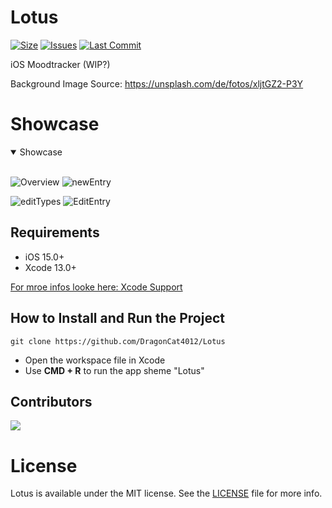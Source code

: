 # Lotus
[![Size](https://img.shields.io/github/repo-size/DragonCat4012/Lotus?color=3a7869&label=SIZE&style=for-the-badge)](https://github.com/DragonCat4012/Lotus)
[![Issues](https://img.shields.io/github/issues/DragonCat4012/Lotus?color=3a7869&label=Issues&style=for-the-badge)](https://github.com/DragonCat4012/Lotus)
[![Last Commit](https://img.shields.io/github/last-commit/DragonCat4012/Lotus/main?color=3a7869&label=lastcommit&style=for-the-badge)](https://github.com/DragonCat4012/Lotus)

iOS Moodtracker (WIP?)

Background Image Source: https://unsplash.com/de/fotos/xljtGZ2-P3Y

# Showcase
<details open>
<summary>Showcase</summary>
<br>
  
![Overview](https://media.discordapp.net/attachments/867129329363976212/1146869359378169956/Simulator_Screenshot_-_iPhone_14_-_2023-08-31_at_20.06.32.png?width=420&height=909)
![newEntry](https://media.discordapp.net/attachments/867129329363976212/1146869360619683960/Simulator_Screenshot_-_iPhone_14_-_2023-08-31_at_20.07.51.png?width=420&height=909)

![editTypes](https://media.discordapp.net/attachments/867129329363976212/1146869360103805028/Simulator_Screenshot_-_iPhone_14_-_2023-08-31_at_20.06.37.png?width=420&height=909)
![EditEntry](https://media.discordapp.net/attachments/867129329363976212/1146869360351252690/Simulator_Screenshot_-_iPhone_14_-_2023-08-31_at_20.06.40.png?width=420&height=909)
</details>

## Requirements

- iOS 15.0+
- Xcode 13.0+

[For mroe infos looke here: Xcode Support](https://developer.apple.com/support/xcode/)


## How to Install and Run the Project

```
git clone https://github.com/DragonCat4012/Lotus
```

- Open the workspace file in Xcode
- Use **CMD + R** to run the app sheme "Lotus"

## Contributors

<a href = "https://github.com/DragonCat4012/Lotus/graphs/contributors">
  <img src = "https://contrib.rocks/image?repo=DragonCat4012/Lotus"/>
</a>


# License

Lotus is available under the MIT license. See the [LICENSE](https://github.com/DragonCat4012/Lotus/blob/main/LICENSE) file for more info.
